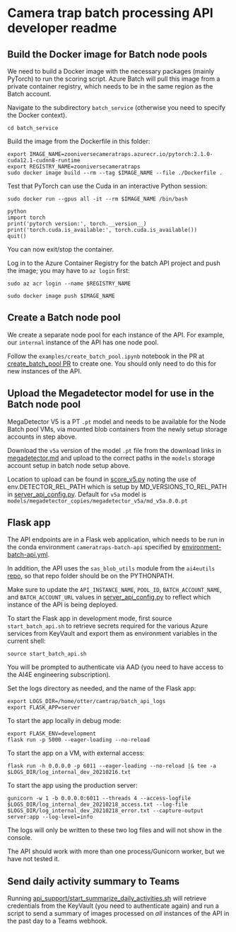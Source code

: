 # Camera trap batch processing API developer readme


## Build the Docker image for Batch node pools

We need to build a Docker image with the necessary packages (mainly PyTorch) to run the scoring script. Azure Batch will pull this image from a private container registry, which needs to be in the same region as the Batch account.

Navigate to the subdirectory `batch_service` (otherwise you need to specify the Docker context).

```
cd batch_service
```

Build the image from the Dockerfile in this folder:
```commandline
export IMAGE_NAME=zooniversecameratraps.azurecr.io/pytorch:2.1.0-cuda12.1-cudnn8-runtime
export REGISTRY_NAME=zooniversecameratraps
sudo docker image build --rm --tag $IMAGE_NAME --file ./Dockerfile .
```

Test that PyTorch can use the Cuda in an interactive Python session:
```commandline
sudo docker run --gpus all -it --rm $IMAGE_NAME /bin/bash

python
import torch
print('pytorch version:', torch.__version__)
print('torch.cuda.is_available:', torch.cuda.is_available())
quit()
```
You can now exit/stop the container.

Log in to the Azure Container Registry for the batch API project and push the image; you may have to `az login` first:
```commandline
sudo az acr login --name $REGISTRY_NAME

sudo docker image push $IMAGE_NAME
```


## Create a Batch node pool

We create a separate node pool for each instance of the API. For example, our `internal` instance of the API has one node pool.

Follow the `examples/create_batch_pool.ipynb` notebook in the PR at [create_batch_pool PR](https://github.com/zooniverse/panoptes-python-notebook/pull/4) to create one. You should only need to do this for new instances of the API.

## Upload the Megadetector model for use in the Batch node pool

MegaDetector V5 is a PT `.pt` model and needs to be available for the Node Batch pool VMs, via mounted blob containers from the newly setup storage accounts in step above.

Download the `v5a` version of the model `.pt` file from the download links in [megadetector.md](../../../megadetector.md) and upload to the correct paths in the `models` storage account setup in batch node setup above.

Location to upload can be found in [score_v5.py](batch_service/score_v5.py#246) noting the use of env.DETECTOR_REL_PATH which is setup by MD_VERSIONS_TO_REL_PATH in [server_api_config.py](server_api_config.py#L51). Default for `v5a` model is `models/megadetector_copies/megadetector_v5a/md_v5a.0.0.pt`

## Flask app

The API endpoints are in a Flask web application, which needs to be run in the conda environment `cameratraps-batch-api` specified by [environment-batch-api.yml](environment-batch-api.yml).

In addition, the API uses the `sas_blob_utils` module from the `ai4eutils` [repo](https://github.com/microsoft/ai4eutils), so that repo folder should be on the PYTHONPATH.

Make sure to update the `API_INSTANCE_NAME`, `POOL_ID`, `BATCH_ACCOUNT_NAME`, and `BATCH_ACCOUNT_URL` values in [server_api_config.py](./server_api_config.py) to reflect which instance of the API is being deployed.

To start the Flask app in development mode, first source `start_batch_api.sh` to retrieve secrets required for the various Azure services from KeyVault and export them as environment variables in the current shell:
```commandline
source start_batch_api.sh
```

You will be prompted to authenticate via AAD (you need to have access to the AI4E engineering subscription).

Set the logs directory as needed, and the name of the Flask app:
```
export LOGS_DIR=/home/otter/camtrap/batch_api_logs
export FLASK_APP=server
```

To start the app locally in debug mode:
```commandline
export FLASK_ENV=development
flask run -p 5000 --eager-loading --no-reload
```

To start the app on a VM, with external access:
```commandline
flask run -h 0.0.0.0 -p 6011 --eager-loading --no-reload |& tee -a $LOGS_DIR/log_internal_dev_20210216.txt
```

To start the app using the production server:
```commandline
gunicorn -w 1 -b 0.0.0.0:6011 --threads 4 --access-logfile $LOGS_DIR/log_internal_dev_20210218_access.txt --log-file $LOGS_DIR/log_internal_dev_20210218_error.txt --capture-output server:app --log-level=info
```
The logs will only be written to these two log files and will not show in the console.

The API should work with more than one process/Gunicorn worker, but we have not tested it.


## Send daily activity summary to Teams

Running [api_support/start_summarize_daily_activities.sh](../api_support/start_summarize_daily_activities.sh) will retrieve credentials from the KeyVault (you need to authenticate again) and run a script to send a summary of images processed on *all* instances of the API in the past day to a Teams webhook.

